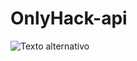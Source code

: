 # OnlyHack-api

![Texto alternativo](https://github.com/sergioironhacker/OnlyHack-api/blob/main/logo.png)
